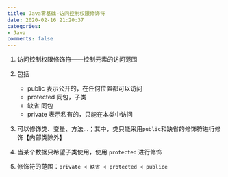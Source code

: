 ```yaml
---
title: Java零基础-访问控制权限修饰符
date: 2020-02-16 21:20:37
categories:
- Java
comments: false
---
```



1. 访问控制权限修饰符——控制元素的访问范围

2. 包括

   - public     表示公开的，在任何位置都可以访问
   - protected     同包，子类
   - 缺省               同包
   - private           表示私有的，只能在本类中访问

3. 可以修饰类、变量、方法...；其中，类只能采用`public`和缺省的修饰符进行修饰【内部类除外】

   <!-- more -->

4. 当某个数据只希望子类使用，使用 `protected` 进行修饰

5. 修饰符的范围：`private < 缺省 < protected < publice`

